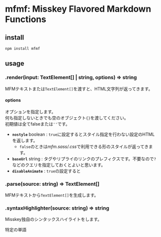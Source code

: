 # mfmf: Misskey Flavored Markdown Functions
## install
```
npm install mfmf
```

## usage

### .render(input: TextElement[] | string, options) => string
MFMテキストまたは`TextElement[]`を渡すと、HTML文字列が返ってきます。

#### options
オプションを指定します。  
何も指定しないときでも空のオブジェクト`{}`を渡してください。  
初期値は全てfalseまたは`''`です。

- **`nostyle`** boolean : `true`に設定するとスタイル指定を行わない設定のHTMLを返します。
  * `false`のときは*mfm.sass/.css*で利用できる形のスタイルが返ってきます。
- **`baseUrl`** string : タグやリプライのリンクのプレフィクスです。不要なので`?`などのクエリを指定しておくとよいと思います。
- **`disableAnimate`** : `true`の設定すると

### .parse(source: string) => TextElement[]
MFMテキストから`TextElement[]`を生成します。

### .syntaxHighlighter(source: string) => string
Misskey独自のシンタックスハイライトをします。

特定の単語

###